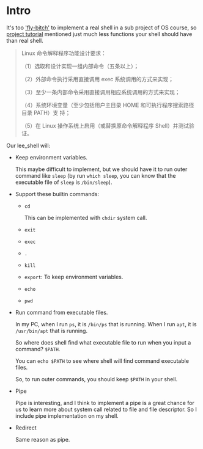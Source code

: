 # Intro

It's too ['fly-bitch'](https://zhidao.baidu.com/question/2017042297888022588.html) to implement a real shell in a sub project of OS course, so [project tutorial](https://www.icourse163.org/question/title/attachment.htm?key=1FACA555A5967A1A3F0864D1C6F89C25-1614176993452&qid=3323784653) mentioned just much less functions your shell should have than real shell.

> Linux 命令解释程序功能设计要求：
>
> （1）选取和设计实现一组内部命令（五条以上）；
>
> （2）外部命令执行采用直接调用 exec 系统调用的方式来实现；
>
> （3）至少一条内部命令采用直接调用相应系统调用的方式来实现；
>
> （4）系统环境变量（至少包括用户主目录 HOME 和可执行程序搜索路径目录 PATH）支 持；
>
> （5）在 Linux 操作系统上启用（或替换原命令解释程序 Shell）并测试验证。

Our lee_shell will:

* Keep environment variables.

  This maybe difficult to implement, but we should have it to run outer command like `sleep` (by run `which sleep`, you can know that the executable file of `sleep` is `/bin/sleep`).

* Support these builtin commands:
  
  * `cd`
  
    This can be implemented with `chdir` system call.
  
  * `exit`
  
  * `exec`
  
  * `.`
  
  * `kill`
  
  * `export`: To keep environment variables.
  
  * `echo`

  * `pwd`
  
* Run command from executable files.

  In my PC, when I run `ps`, it is `/bin/ps` that is running. When I run `apt`, it is `/usr/bin/apt` that is running.

  So where does shell find what executable file to run when you input a command? `$PATH`.

  You can `echo $PATH` to see where shell will find command executable files.

  So, to run outer commands, you should keep `$PATH` in your shell.

* Pipe

  Pipe is interesting, and I think to implement a pipe is a great chance for us to learn more about system call related to file and file descriptor. So I include pipe implementation on my shell.

* Redirect

  Same reason as pipe.



